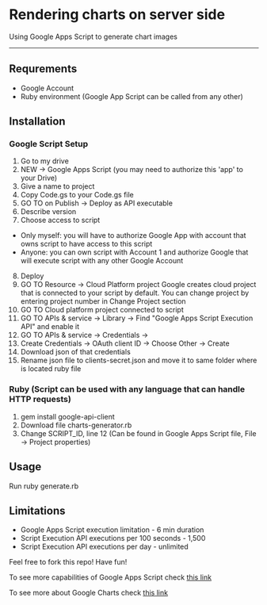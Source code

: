 # Rendering charts on server side

Using Google Apps Script to generate chart images
___

## Requrements
  - Google Account
  - Ruby environment (Google App Script can be called from any other)

## Installation

### Google Script Setup
1. Go to my drive
2. NEW -> Google Apps Script (you may need to authorize this 'app' to your Drive)
3. Give a name to project
4. Copy Code.gs to your Code.gs file
5. GO TO on Publish -> Deploy as API executable
6. Describe version
7. Choose access to script
  - Only myself: you will have to authorize Google App with account that owns script to have access to this script
  - Anyone: you can own script with Account 1 and authorize Google that will execute script with any other Google Account
8. Deploy
9. GO TO Resource -> Cloud Platform project
  Google creates cloud project that is connected to your script by default. You can change project by entering project number in Change Project section
10. GO TO Cloud platform project connected to script
11. GO TO APIs & service -> Library -> Find "Google Apps Script Execution API" and enable it
12. GO TO APIs & service -> Credentials -> 
13. Create Credentials -> OAuth client ID -> Choose Other -> Create
14. Download json of that credentials
15. Rename json file to clients-secret.json and move it to same folder where is located ruby file



### Ruby (Script can be used with any language that can handle HTTP requests)
1. gem install google-api-client
2. Download file charts-generator.rb
3. Change SCRIPT_ID, line 12 (Can be found in Google Apps Script file, File -> Project properties)

## Usage
  Run ruby generate.rb


## Limitations
* Google Apps Script execution limitation - 6 min duration
* Script Execution API executions per 100 seconds - 1,500  
* Script Execution API executions per day - unlimited


Feel free to fork this repo! Have fun!

To see more capabilities of Google Apps Script check [this link](https://developers.google.com/apps-script?ref=mal3ta)

To see more about Google Charts check [this link](https://developers.google.com/chart/interactive/docs/gallery?ref=mal3ta)

